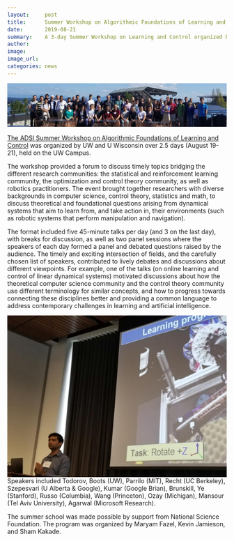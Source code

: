 ```yaml
---
layout:     post
title:      Summer Workshop on Algorithmic Foundations of Learning and Control
date:       2019-08-21
summary:    A 3-day Summer Workshop on Learning and Control organized by ADSI. It includes 13 talks and 2 panel sessions.
author:     
image:      
image_url:  
categories: news
---
```


<center><img src="images/workshop.jpg"></center>

[The ADSI Summer Workshop on Algorithmic Foundations of Learning and Control](https://ajwagen.github.io/adsi_learning_and_control/) was organized by UW and U Wisconsin over 2.5 days (August 19-21), held on the UW Campus. 

The workshop provided a forum to discuss timely topics bridging the different research communities: the statistical and reinforcement learning community, the optimization and control theory community, as well as robotics practitioners. The event brought together researchers with diverse backgrounds in computer science, control theory, statistics and math, to discuss theoretical and foundational questions arising from dynamical systems that aim to learn from, and take action in, their environments (such as robotic systems that perform manipulation and navigation).

The format included five 45-minute talks per day (and 3 on the last day), with breaks for discussion, as well as two panel sessions where the speakers of each day formed a panel and debated questions raised by the audience. The timely and exciting intersection of fields, and the carefully chosen list of speakers, contributed to lively debates and discussions about different viewpoints. For example, one of the talks (on online learning and control of linear dynamical systems) motivated discussions about how the theoretical computer science community and the control theory community use different terminology for similar concepts, and how to progress towards connecting these disciplines better and providing a common language to address contemporary challenges in learning and artificial intelligence. 

<img style="float: right;" src="images/workshop2.jpg">

Speakers included Todorov, Boots (UW), Parrilo (MIT), Recht (UC Berkeley), Szepesvari (U Alberta & Google), Kumar (Google Brian), Brunskill, Ye (Stanford), Russo (Columbia), Wang (Princeton), Ozay (Michigan), Mansour (Tel Aviv University), Agarwal (Microsoft Research). 

The summer school was made possible by support from National Science Foundation. The program was organized by Maryam Fazel, Kevin Jamieson, and Sham Kakade.
